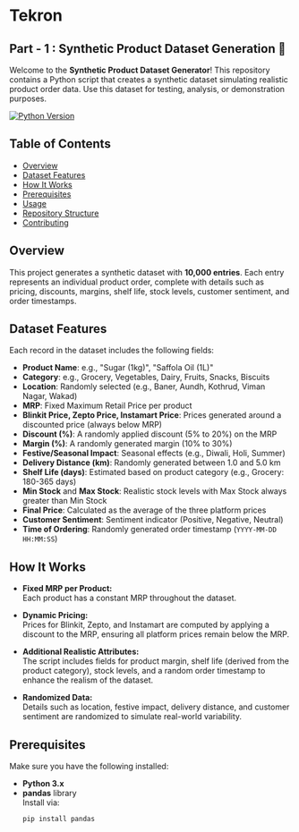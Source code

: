 # Tekron 
## Part - 1 : Synthetic Product Dataset Generation 🚀


Welcome to the **Synthetic Product Dataset Generator**! This repository contains a Python script that creates a synthetic dataset simulating realistic product order data. Use this dataset for testing, analysis, or demonstration purposes.

[![Python Version](https://img.shields.io/badge/python-3.x-blue.svg)](https://www.python.org/)

## Table of Contents

- [Overview](#overview)
- [Dataset Features](#dataset-features)
- [How It Works](#how-it-works)
- [Prerequisites](#prerequisites)
- [Usage](#usage)
- [Repository Structure](#repository-structure)
- [Contributing](#contributing)

## Overview

This project generates a synthetic dataset with **10,000 entries**. Each entry represents an individual product order, complete with details such as pricing, discounts, margins, shelf life, stock levels, customer sentiment, and order timestamps.

## Dataset Features

Each record in the dataset includes the following fields:

- **Product Name**: e.g., "Sugar (1kg)", "Saffola Oil (1L)"
- **Category**: e.g., Grocery, Vegetables, Dairy, Fruits, Snacks, Biscuits
- **Location**: Randomly selected (e.g., Baner, Aundh, Kothrud, Viman Nagar, Wakad)
- **MRP**: Fixed Maximum Retail Price per product
- **Blinkit Price, Zepto Price, Instamart Price**: Prices generated around a discounted price (always below MRP)
- **Discount (%)**: A randomly applied discount (5% to 20%) on the MRP
- **Margin (%)**: A randomly generated margin (10% to 30%)
- **Festive/Seasonal Impact**: Seasonal effects (e.g., Diwali, Holi, Summer)
- **Delivery Distance (km)**: Randomly generated between 1.0 and 5.0 km
- **Shelf Life (days)**: Estimated based on product category (e.g., Grocery: 180-365 days)
- **Min Stock** and **Max Stock**: Realistic stock levels with Max Stock always greater than Min Stock
- **Final Price**: Calculated as the average of the three platform prices
- **Customer Sentiment**: Sentiment indicator (Positive, Negative, Neutral)
- **Time of Ordering**: Randomly generated order timestamp (`YYYY-MM-DD HH:MM:SS`)

## How It Works

- **Fixed MRP per Product:**  
  Each product has a constant MRP throughout the dataset.

- **Dynamic Pricing:**  
  Prices for Blinkit, Zepto, and Instamart are computed by applying a discount to the MRP, ensuring all platform prices remain below the MRP.

- **Additional Realistic Attributes:**  
  The script includes fields for product margin, shelf life (derived from the product category), stock levels, and a random order timestamp to enhance the realism of the dataset.

- **Randomized Data:**  
  Details such as location, festive impact, delivery distance, and customer sentiment are randomized to simulate real-world variability.

## Prerequisites

Make sure you have the following installed:

- **Python 3.x**
- **pandas** library  
  Install via:
  ```bash
  pip install pandas
